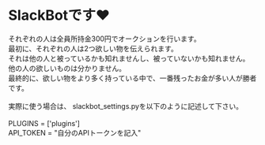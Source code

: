 # SlackBotです♥


それぞれの人は全員所持金300円でオークションを行います。<br>
最初に、それぞれの人は2つ欲しい物を伝えられます。<br>
それは他の人と被っているかも知れませんし、被っていないかも知れません。<br>
他の人の欲しいものは分かりません。<br>
最終的に、欲しい物をより多く持っている中で、一番残ったお金が多い人が勝者です。<br>
<br>
実際に使う場合は、
slackbot\_settings.pyを以下のように記述して下さい。<br>
<br>
PLUGINS = ['plugins']<br>
API\_TOKEN = "自分のAPIトークンを記入"
